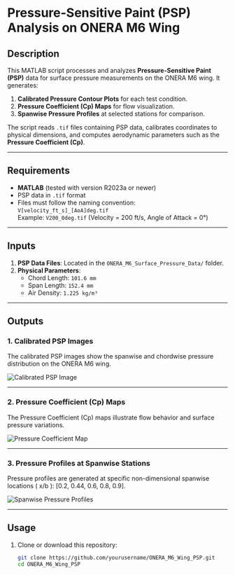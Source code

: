 # Pressure-Sensitive Paint (PSP) Analysis on ONERA M6 Wing

## Description
This MATLAB script processes and analyzes **Pressure-Sensitive Paint (PSP)** data for surface pressure measurements on the ONERA M6 wing. It generates:
1. **Calibrated Pressure Contour Plots** for each test condition.
2. **Pressure Coefficient (Cp) Maps** for flow visualization.
3. **Spanwise Pressure Profiles** at selected stations for comparison.

The script reads `.tif` files containing PSP data, calibrates coordinates to physical dimensions, and computes aerodynamic parameters such as the **Pressure Coefficient (Cp)**.

---

## Requirements
- **MATLAB** (tested with version R2023a or newer)
- PSP data in `.tif` format
- Files must follow the naming convention: `V[velocity_ft_s]_[AoA]deg.tif`  
   Example: `V200_0deg.tif` (Velocity = 200 ft/s, Angle of Attack = 0°)

---

## Inputs
1. **PSP Data Files**: Located in the `ONERA_M6_Surface_Pressure_Data/` folder.
2. **Physical Parameters**:
   - Chord Length: `101.6 mm`
   - Span Length: `152.4 mm`
   - Air Density: `1.225 kg/m³`

---

## Outputs

### 1. Calibrated PSP Images
The calibrated PSP images show the spanwise and chordwise pressure distribution on the ONERA M6 wing.

![Calibrated PSP Image](images/example_Cp_plot.png)

---

### 2. Pressure Coefficient (Cp) Maps
The Pressure Coefficient (Cp) maps illustrate flow behavior and surface pressure variations.

![Pressure Coefficient Map](images/example_Cp_map.png)

---

### 3. Pressure Profiles at Spanwise Stations
Pressure profiles are generated at specific non-dimensional spanwise locations \( x/b \): [0.2, 0.44, 0.6, 0.8, 0.9].

![Spanwise Pressure Profiles](images/spanwise_pressure_profile.png)

---

## Usage
1. Clone or download this repository:
   ```bash
   git clone https://github.com/yourusername/ONERA_M6_Wing_PSP.git
   cd ONERA_M6_Wing_PSP
